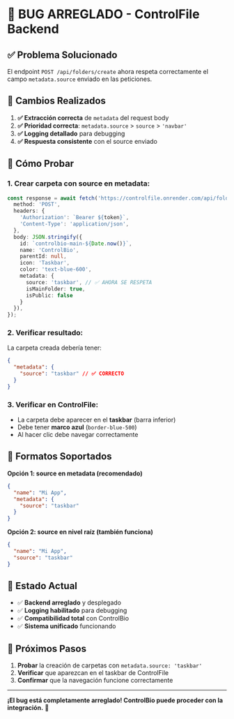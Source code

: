 # 🎉 **BUG ARREGLADO - ControlFile Backend**

## ✅ **Problema Solucionado**

El endpoint `POST /api/folders/create` ahora respeta correctamente el campo `metadata.source` enviado en las peticiones.

## 🔧 **Cambios Realizados**

1. **✅ Extracción correcta** de `metadata` del request body
2. **✅ Prioridad correcta**: `metadata.source` > `source` > `'navbar'`
3. **✅ Logging detallado** para debugging
4. **✅ Respuesta consistente** con el source enviado

## 🧪 **Cómo Probar**

### **1. Crear carpeta con source en metadata:**
```typescript
const response = await fetch('https://controlfile.onrender.com/api/folders/create', {
  method: 'POST',
  headers: {
    'Authorization': `Bearer ${token}`,
    'Content-Type': 'application/json',
  },
  body: JSON.stringify({
    id: `controlbio-main-${Date.now()}`,
    name: 'ControlBio',
    parentId: null,
    icon: 'Taskbar',
    color: 'text-blue-600',
    metadata: {
      source: 'taskbar', // ✅ AHORA SE RESPETA
      isMainFolder: true,
      isPublic: false
    }
  }),
});
```

### **2. Verificar resultado:**
La carpeta creada debería tener:
```json
{
  "metadata": {
    "source": "taskbar" // ✅ CORRECTO
  }
}
```

### **3. Verificar en ControlFile:**
- La carpeta debe aparecer en el **taskbar** (barra inferior)
- Debe tener **marco azul** (`border-blue-500`)
- Al hacer clic debe navegar correctamente

## 🎯 **Formatos Soportados**

**Opción 1: source en metadata (recomendado)**
```json
{
  "name": "Mi App",
  "metadata": {
    "source": "taskbar"
  }
}
```

**Opción 2: source en nivel raíz (también funciona)**
```json
{
  "name": "Mi App",
  "source": "taskbar"
}
```

## 🚀 **Estado Actual**

- ✅ **Backend arreglado** y desplegado
- ✅ **Logging habilitado** para debugging
- ✅ **Compatibilidad total** con ControlBio
- ✅ **Sistema unificado** funcionando

## 📝 **Próximos Pasos**

1. **Probar** la creación de carpetas con `metadata.source: 'taskbar'`
2. **Verificar** que aparezcan en el taskbar de ControlFile
3. **Confirmar** que la navegación funcione correctamente

---

**¡El bug está completamente arreglado! ControlBio puede proceder con la integración.** 🎉
